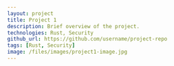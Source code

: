 ```yaml
---
layout: project
title: Project 1
description: Brief overview of the project.
technologies: Rust, Security
github_url: https://github.com/username/project-repo
tags: [Rust, Security]
image: /files/images/project1-image.jpg
---
```


